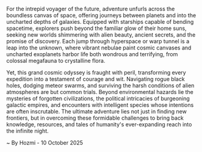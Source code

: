 
For the intrepid voyager of the future, adventure unfurls across the boundless canvas of space, offering journeys between planets and into the uncharted depths of galaxies. Equipped with starships capable of bending spacetime, explorers push beyond the familiar glow of their home suns, seeking new worlds shimmering with alien beauty, ancient secrets, and the promise of discovery. Each jump through hyperspace or warp tunnel is a leap into the unknown, where vibrant nebulae paint cosmic canvases and uncharted exoplanets harbor life both wondrous and terrifying, from colossal megafauna to crystalline flora.

Yet, this grand cosmic odyssey is fraught with peril, transforming every expedition into a testament of courage and wit. Navigating rogue black holes, dodging meteor swarms, and surviving the harsh conditions of alien atmospheres are but common trials. Beyond environmental hazards lie the mysteries of forgotten civilizations, the political intricacies of burgeoning galactic empires, and encounters with intelligent species whose intentions are often inscrutable. The ultimate adventure lies not just in finding new frontiers, but in overcoming these formidable challenges to bring back knowledge, resources, and tales of humanity's ever-expanding reach into the infinite night.

~ By Hozmi - 10 October 2025
